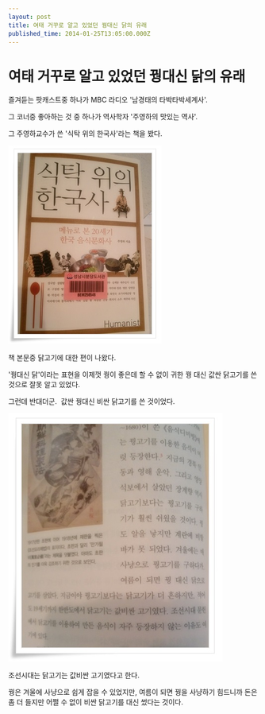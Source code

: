```yaml
---
layout: post
title: 여태 거꾸로 알고 있었던 꿩대신 닭의 유래
published_time: 2014-01-25T13:05:00.000Z
---
```


# 여태 거꾸로 알고 있었던 꿩대신 닭의 유래


즐겨듣는 팟캐스트중 하나가 MBC 라디오 '남경태의 타박타박세계사'.

그 코너중 좋아하는 것 중 하나가 역사학자 '주영하의 맛있는 역사'.

그 주영하교수가 쓴 '식탁 위의 한국사'라는 책을 봤다.

![](../pds/201401/25/80/a0109780_52e336169b7e3.jpg)

책 본문중 닭고기에 대한 편이 나왔다.

'꿩대신 닭'이라는 표현을 이제껏 꿩이 좋은데 할 수 없이 귀한 꿩 대신 값싼 닭고기를 쓴 것으로 잘못 알고 있었다.

그런데 반대더군.  값싼 꿩대신 비싼 닭고기를 쓴 것이었다.

![](../pds/201401/25/80/a0109780_52e33616191dc.jpg)

조선시대는 닭고기는 값비싼 고기였다고 한다.

꿩은 겨울에 사냥으로 쉽게 잡을 수 있었지만, 여름이 되면 꿩을 사냥하기 힘드니까 돈은 좀 더 들지만 어쩔 수 없이 비싼 닭고기를 대신 썼다는 것이다.


